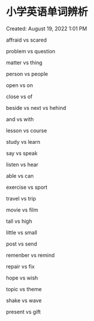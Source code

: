# 小学英语单词辨析

Created: August 19, 2022 1:01 PM

affraid vs scared

problem vs question

matter vs thing

person vs people

open vs on

close vs of

beside vs next vs hehind

and vs with

lesson vs course

study vs learn

say vs speak

listen vs hear

able vs can

exercise vs sport

travel vs trip

movie vs film

tall vs high

little vs small

post vs send

remenber vs remind

repair vs fix

hope vs wish

topic vs theme

shake vs wave

present vs gift